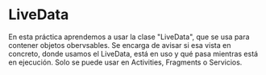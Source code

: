 # LiveData
En esta práctica aprendemos a usar la clase "LiveData", que se usa para contener objetos obervsables. 
Se encarga de avisar si esa vista en concreto, donde usamos el LiveData, está en uso y qué pasa mientras está en ejecución.
Solo se puede usar en  Activities, Fragments o Servicios.
